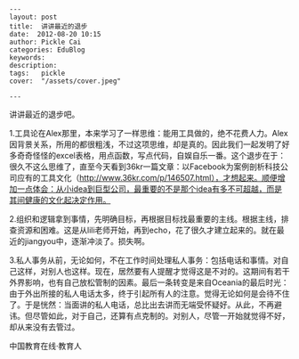 
    ---
    layout: post  
    title:  讲讲最近的退步  
    date:  2012-08-20 10:15  
    author: Pickle Cai  
    categories: EduBlog  
    keywords: 
    description:   
    tags:	pickle   
    cover:  "/assets/cover.jpeg"  

    ---  
    
 讲讲最近的退步吧。

1.工具论在Alex那里，本来学习了一样思维：能用工具做的，绝不花费人力。Alex因背景关系，所用的都很粗浅，不过这项思维，却是真的。因此我们一起发明了好多奇奇怪怪的excel表格，用点函数，写点代码，自娱自乐一番。这个退步在于：很久不这么思维了，直至今天看到36kr一篇文章：以Facebook为案例剖析科技公司应有的工具文化（http://www.36kr.com/p/146507.html），才想起来。顺便增加一点体会：从小idea到巨型公司，最重要的不是那个idea有多不可超越，而是其间健康的文化起决定作用。

2.组织和逻辑拿到事情，先明确目标，再根据目标找最重要的主线。根据主线，排查资源和困难。这是从lili老师开始，再到echo，花了很久才建立起来的。就在最近的jiangyou中，逐渐冲淡了。损失啊。

3.私人事务从前，无论如何，不在工作时间处理私人事务：包括电话和事情。对自己这样，对别人也这样。现在，居然要有人提醒才觉得这是不对的。这期间有若干外界影响，也有自己放松管制的因素。最后一条转变是来自Oceania的最后时光：由于外出所接的私人电话太多，终于引起所有人的注意。觉得无论如何是会待不住了。于是恍然：当面讲的私人电话，总比出去讲而无端受怀疑好。从此，不再避讳。但尽管如此，对于自己，还算有点克制的。对别人，尽管一开始就觉得不好，却从来没有去管过。										

		    
 中国教育在线·教育人

